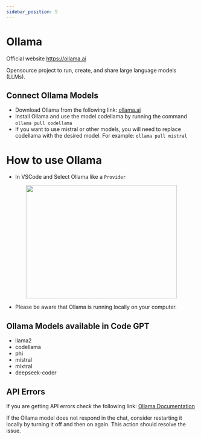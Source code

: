 ```yaml
---
sidebar_position: 5
---
```


# Ollama

Official website https://ollama.ai

Opensource project to run, create, and share large language models (LLMs).
## Connect Ollama Models
- Download Ollama from the following link: [ollama.ai](https://ollama.ai/)
- Install Ollama and use the model codellama by running the command ```ollama pull codellama```
- If you want to use mistral or other models, you will need to replace codellama with the desired model. For example: ```ollama pull mistral```

# How to use Ollama
- In VSCode and Select Ollama like a `Provider`
 
<p align="center">
      <img width="400" height="300" src="https://github.com/davila7/code-gpt-docs/assets/37567214/a5e3eda0-1609-44b4-bffb-a275ba2562b0" />
</p>
 
- Please be aware that Ollama is running locally on your computer.
## Ollama Models available in Code GPT
- llama2
- codellama
- phi
- mistral
- mixtral
- deepseek-coder

## API Errors
If you are getting API errors check the following link: [Ollama Documentation](https://ollama.ai/)

If the Ollama model does not respond in the chat, consider restarting it locally by turning it off and then on again. This action should resolve the issue.

<p align="center">
      <img width="250" height="00" src="https://github.com/davila7/code-gpt-docs/assets/37567214/4bd4e2c8-dbfb-46f3-b4d3-c3484cc7692c" />
</p>
 


